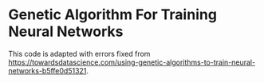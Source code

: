 # Genetic Algorithm For Training Neural Networks
This code is adapted with errors fixed from https://towardsdatascience.com/using-genetic-algorithms-to-train-neural-networks-b5ffe0d51321.
